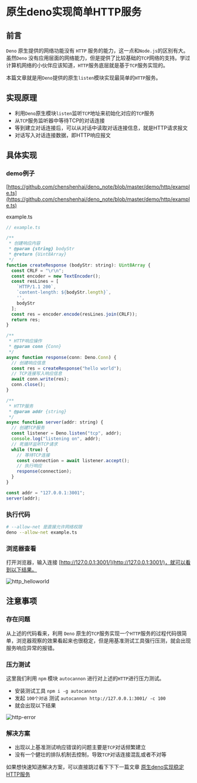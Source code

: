 # 原生deno实现简单HTTP服务

## 前言

`Deno` 原生提供的网络功能没有 `HTTP` 服务的能力，这一点和`Node.js`的区别有大。虽然`Deno` 没有应用层面的网络能力，但是提供了比较基础的`TCP`网络的支持。学过计算机网络的小伙伴应该知道，`HTTP`服务底层就是基于`TCP`服务实现的。

本篇文章就是用`Deno`提供的原生`listen`模块实现最简单的`HTTP`服务。

## 实现原理

- 利用`Deno`原生模块`listen`监听`TCP`地址来初始化对应的`TCP`服务
- 从`TCP`服务监听器中等待TCP的对话连接
- 等到建立对话连接后，可以从对话中读取对话连接信息，就是HTTP请求报文
- 对话写入对话连接数据，即HTTP响应报文

## 具体实现

### demo例子
[https://github.com/chenshenhai/deno_note/blob/master/demo/http/example.ts](https://github.com/chenshenhai/deno_note/blob/master/demo/http/example.ts)


example.ts

```js
// example.ts

/**
 * 创建响应内容
 * @param {string} bodyStr
 * @return {Uint8Array}
 */
function createResponse (bodyStr: string): Uint8Array {
  const CRLF = "\r\n";
  const encoder = new TextEncoder();
  const resLines = [
    `HTTP/1.1 200`,
    `content-length: ${bodyStr.length}`,
    '',
    bodyStr
  ];
  const res = encoder.encode(resLines.join(CRLF));
  return res;
}

/**
 * HTTP响应操作
 * @param conn {Conn}
 */
async function response(conn: Deno.Conn) {
  // 创建响应信息
  const res = createResponse("hello world");
  // TCP连接写入响应信息
  await conn.write(res);
  conn.close();
}

/**
 * HTTP服务
 * @param addr {string}
 */
async function server(addr: string) {
  // 创建TCP服务
  const listener = Deno.listen("tcp", addr);
  console.log("listening on", addr);
  // 死循环监听TCP请求
  while (true) {
    // 等待TCP连接
    const connection = await listener.accept();
    // 执行响应
    response(connection);
  }
}

const addr = "127.0.0.1:3001";
server(addr);
```

### 执行代码

```sh
# --allow-net 是直接允许网络权限
deno --allow-net example.ts 
```

### 浏览器查看

打开浏览器，输入连接 [http://127.0.0.1:3001/](http://127.0.0.1:3001/)，就可以看到以下结果。

![http_helloworld](https://user-images.githubusercontent.com/8216630/52638362-c869ca00-2f0c-11e9-850e-991eaf296a63.jpg)


## 注意事项

### 存在问题

从上述的代码看来，利用 `Deno` 原生的`TCP`服务实现一个`HTTP`服务的过程代码很简单，浏览器观察的效果看起来也很稳定，但是用基准测试工具强行压测，就会出现服务响应异常的报错。

### 压力测试

这里我们利用 `npm` 模块 `autocannon` 进行对上述的`HTTP`进行压力测试。

- 安装测试工具 `npm i -g autocannon`
- 发起 `100个对话` 测试 `autocannon http://127.0.0.1:3001/ -c 100`
- 就会出现以下结果

![http-error](https://user-images.githubusercontent.com/8216630/53253685-d1bd1880-36fc-11e9-845e-897c4b5198c3.jpg)


### 解决方案

- 出现以上基准测试响应错误的问题主要是`TCP`对话频繁建立
- 没有一个健壮的排队机制去控制，导致`TCP`对话连接混乱或者不对等

如果想快速知道解决方案，可以直接跳过看下下下一篇文章 [原生deno实现稳定HTTP服务](https://github.com/chenshenhai/deno_note/blob/master/note/chapter_05/10.md)


